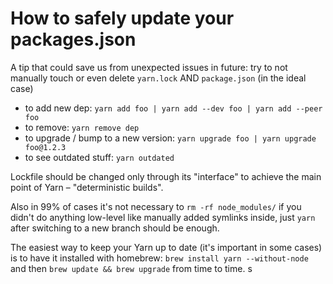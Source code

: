 # How to safely update your packages.json

A tip that could save us from unexpected issues in future: try to not manually touch or even delete `yarn.lock` AND `package.json` (in the ideal case)

* to add new dep: `yarn add foo | yarn add --dev foo | yarn add --peer foo`
* to remove: `yarn remove dep`
* to upgrade / bump to a new version: `yarn upgrade foo | yarn upgrade foo@1.2.3`
* to see outdated stuff: `yarn outdated`

Lockfile should be changed only through its "interface" to achieve the main point of Yarn – "deterministic builds".

Also in 99% of cases it's not necessary to `rm -rf node_modules/` if you didn't do anything low-level like manually added symlinks inside, just `yarn` after switching to a new branch should be enough.

The easiest way to keep your Yarn up to date (it's important in some cases) is to have it installed with homebrew: `brew install yarn --without-node` and then `brew update && brew upgrade` from time to time.
s
